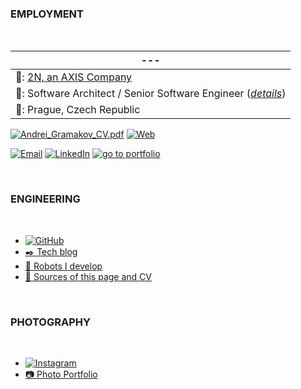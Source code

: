 ### EMPLOYMENT

<br>



<!-- Table -->
| --- |
| --- |
| 💼: [2N, an AXIS Company](https://www.2n.com/en-US/about-2n/) |
| 🪪: Software Architect / Senior Software Engineer ([*details*](https://agramakov.me/cv-online/#employment-history))|
| 📍: Prague, Czech Republic |

[![Andrei_Gramakov_CV.pdf](https://img.shields.io/badge/Download_CV--green?style=social&logo=Read.cv&link=https://agramakov.me/cv-pdf)](https://agramakov.me/cv-pdf)
[![Web](https://img.shields.io/badge/CV_Page_-View-green?style=social&logo=Read.cv&link=https://agramakov.me/cv-online)](https://agramakov.me/cv-online)

[![Email](https://img.shields.io/badge/Email-Contact-red?style=flat&logo=gmail)](mailto:mail@agramakov.me)
[![LinkedIn](https://img.shields.io/badge/LinkedIn-Connect-blue?style=flat&logo=linkedin)](https://www.linkedin.com/in/agramakov)
[![go to portfolio](https://img.shields.io/badge/Portolio-See-green?style=flat&logo=Read.cv&link=https://agramakov.me/cv-pdf)](https://agramakov.me/portfolio)

<br>

### ENGINEERING

<br>
 
- [![GitHub](https://img.shields.io/badge/GitHub-an--dr-181717?style=flat&logo=github)](https://github.com/an-dr)
- [✒️ Tech blog](https://agramakov.me/blog)
- [🤖 Robots I develop](https://agramakov.me/robots)
- [🧾 Sources of this page and CV](https://github.com/an-dr/agramakov.me)


<br>

### PHOTOGRAPHY
<br>

- [![Instagram](https://img.shields.io/badge/Instagram-Follow-ff69b4?style=flat&logo=instagram)](https://www.instagram.com/andrei_the_human)
- [📷 Photo Portfolio](https://agramakov.me/photography)
